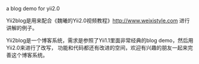 a blog demo for yii2.0

Yii2blog是用来配合《魏曦的Yii2.0视频教程》http://www.weixistyle.com 进行讲解的例子。

Yii2blog是一个博客系统，需求是参照了Yii1.1里面非常经典的blog demo，然后用Yii2.0来进行了改写， 功能和代码都还有改进的空间，欢迎有兴趣的朋友一起来完善这个博客系统。